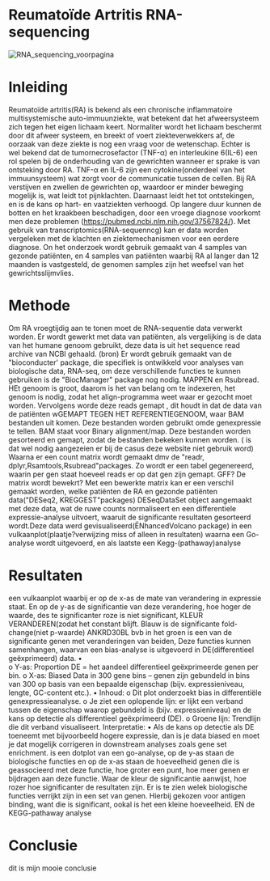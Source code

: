 # Reumatoïde Artritis RNA-sequencing

![RNA_sequencing_voorpagina](https://github.com/user-attachments/assets/23f3beed-82b0-4c4d-8ba2-09fd2fb2538e)

# Inleiding
Reumatoïde artritis(RA)  is bekend als een chronische inflammatoire  multisystemische auto-immuunziekte, wat betekent dat het afweersysteem zich tegen het eigen lichaam keert. Normaliter wordt het lichaam beschermt door dit afweer systeem, en breekt of voert ziekteverwekkers af, de oorzaak van deze ziekte is nog een vraag voor de wetenschap. Echter is wel bekend dat de tumornecrosefactor (TNF-α)  en interleukine 6(IL-6) een rol spelen bij de onderhouding van de gewrichten wanneer er sprake is van ontsteking door RA. TNF-α en IL-6 zijn een cytokine(onderdeel van het immuunsysteem) wat zorgt voor de communicatie tussen de cellen. Bij RA  verstijven en zwellen de gewrichten op, waardoor er minder beweging mogelijk is, wat leidt tot pijnklachten. Daarnaast leidt het tot ontstekingen, en is de kans op hart- en vaatziekten verhoogd. Op langere duur kunnen de botten en het kraakbeen beschadigen, door een vroege diagnose voorkomt men deze problemen (https://pubmed.ncbi.nlm.nih.gov/37567824/). Met gebruik van transcriptomics(RNA-sequenncg) kan er data worden vergeleken met de klachten en  ziektemechanismen voor een eerdere diagnose. On het onderzoek wordt gebruik gemaakt van 4 samples van gezonde patiënten, en 4 samples van  patiënten waarbij RA al langer dan 12 maanden is vastgesteld, de genomen samples zijn het weefsel van het gewrichtsslijmvlies. 
# Methode
Om RA vroegtijdig aan te tonen moet de RNA-sequentie data verwerkt worden. Er wordt gewerkt met data van patiënten, als vergelijking is de data van het humane genoom gebruikt, deze data is uit het sequence read archive  van NCBI gehaald. (bron) Er wordt gebruik gemaakt van de "bioconducter' package, die specifiek is ontwikkeld voor analyses van biologische data, RNA-seq, om deze verschillende functies te kunnen gebruiken is de "BiocManager" package nog nodig. MAPPEN en Rsubread.  HEt genoom is groot, daarom is het van belang om te indexeren, het genoom is nodig,  zodat het align-programma weet waar er gezocht moet worden. Vervolgens worde deze reads gemapt , dit houdt in dat de data van de patiënten wGEMAPT TEGEN HET REFERENTIEGENOOM, waar BAM bestanden uit komen.  Deze bestanden worden gebruikt omde genexpressie te tellen. BAM staat voor Binary alignment/map. Deze bestanden worden gesorteerd en gemapt, zodat de bestanden bekeken kunnen worden. ( is dat wel nodig aangezeien er bij de casus deze website niet gebruik word) Waarna er een count matrix wordt gemaakt dmv de "readr, dplyr,Rsamtools,Rsubread"packages. Zo wordt er een tabel gegenereerd, waarin per gen staat hoeveel reads er op dat gen zijn gemapt. GFF? De matrix wordt bewekrt? Met een bewerkte matrix kan er een verschil gemaakt worden, welke patiënten de RA en gezonde patiënten data("DESeq2, KREGGEST"packages) DESeqDataSet object aangemaakt met deze data, wat de ruwe counts normaliseert en een differentiele expressie-analyse uitvoert, waaruit de significante resultaten gesorteerd wordt.Deze data werd gevisualiseerd(ËNhancedVolcano package) in een vulkaanplot(plaatje?verwijzing miss of alleen in resultaten) waarna een Go-analyse wordt uitgevoerd, en als laatste een Kegg-(pathaway)analyse
# Resultaten
een vulkaanplot waarbij er op de x-as de mate van verandering in expressie staat. En op de y-as de significantie van deze verandering, hoe hoger de waarde, des te significanter roze is niet significant, KLEUR VERANDEREN(zodat het constant blijft. Blauw is de significante fold-change(niet p-waarde) ANKRD30BL bvb in het groen is een van  de significante genen met veranderingen van beiden, Deze functies kunnen samenhangen, waarvan een bias-analyse is uitgevoerd in DE(differentieel geëxprimeerd) data.
•	
o	Y-as: Proportion DE = het aandeel differentieel geëxprimeerde genen per bin.
o	X-as: Biased Data in 300 gene bins – genen zijn gebundeld in bins van 300 op basis van een bepaalde eigenschap (bijv. expressieniveau, lengte, GC-content etc.).
•	Inhoud:
o	Dit plot onderzoekt bias in differentiële genexpressieanalyse.
o	Je ziet een oplopende lijn: er lijkt een verband tussen de eigenschap waarop gebundeld is (bijv. expressieniveau) en de kans op detectie als differentieel geëxprimeerd (DE).
o	Groene lijn: Trendlijn die dit verband visualiseert.
Interpretatie:
•	Als de kans op detectie als DE toeneemt met bijvoorbeeld hogere expressie, dan is je data biased en moet je dat mogelijk corrigeren in downstream analyses zoals gene set enrichment.
is een dotplot van een go-analyse, op de y-as staan de biologische functies en  op de x-as staan de hoeveelheid genen die is geassocieerd met deze functie, hoe groter een punt, hoe meer genen er bijdragen aan deze functie. Waar de kleur de significantie aanwijst, hoe rozer hoe significanter de resultaten zijn. Er is te zien welek biologische functies verrijkt zijn in een set van genen. Hierbij gekozen voor antigen binding, want die is significant, ookal is het een kleine hoeveelheid. EN de KEGG-pathaway analyse
# Conclusie
dit is mijn mooie conclusie
